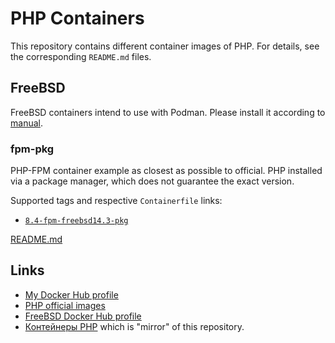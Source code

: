 # PHP Containers

This repository contains different container images of PHP. For details, see
the corresponding `README.md` files.

## FreeBSD

FreeBSD containers intend to use with Podman. Please install it according to
[manual](https://podman.io/docs/installation#installing-on-freebsd-140).

### fpm-pkg

PHP-FPM container example as closest as possible to official. PHP installed
via a package manager, which does not guarantee the exact version.

Supported tags and respective `Containerfile` links:

* [`8.4-fpm-freebsd14.3-pkg`](./freebsd/fpm-pkg/Containerfile)

[README.md](./freebsd/fpm-pkg/README.md)

## Links

* [My Docker Hub profile](https://hub.docker.com/u/dmkos)
* [PHP official images](https://hub.docker.com/_/php)
* [FreeBSD Docker Hub profile](https://hub.docker.com/u/freebsd)
* [Контейнеры PHP](https://git.dmkos.ru/dmkos/php-containers) which is "mirror"
of this repository.
